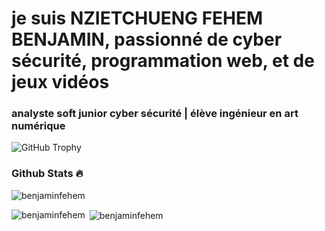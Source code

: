 # je suis NZIETCHUENG FEHEM BENJAMIN, passionné de cyber sécurité, programmation web, et de jeux vidéos 
### analyste soft junior cyber sécurité | élève ingénieur en art numérique 

<img src="https://github-profile-trophy.vercel.app/?username=benjaminfehem&row=1&theme=darkhub&margin-w=15&no-bg=true" alt="GitHub Trophy">

### Github Stats 🔥
<p><img align="center" src="https://benjaminfehem-readme-streak-stats.herokuapp.com?user=benjaminfehem&theme=radical&date_format=j%20M%5B%20Y%5D&sideLabels=DDB225" alt="benjaminfehem" /></p>
<p><img align="left" src="https://benjaminfehem-readme-stats.vercel.app/api/top-langs?username=benjaminfehem&show_icons=true&locale=en&layout=compact&theme=cobalt" alt="benjaminfehem" /></p>
<p>&nbsp;<img align="center" src="https://github-readme-stats.vercel.app/api?username=benjaminfehem&show_icons=true&locale=en&theme=tokyonight" alt="benjaminfehem" /></p>
